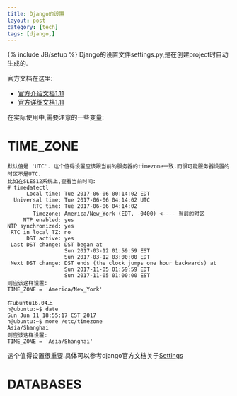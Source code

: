 ```yaml
---
title: Django的设置
layout: post
category: [tech]
tags: [django,]
---
```

{% include JB/setup %}
Django的设置文件settings.py,是在创建project时自动生成的.

官方文档在这里:

* [官方介绍文档1.11](https://docs.djangoproject.com/en/1.11/topics/settings/)
* [官方详细文档1.11](https://docs.djangoproject.com/en/1.11/ref/settings/)

在实际使用中,需要注意的一些变量:


# TIME_ZONE

    默认值是 'UTC'. 这个值得设置应该跟当前的服务器的timezone一致.而很可能服务器设置的时区不是UTC.
    比如在SLES12系统上,查看当前时间:
    # timedatectl
          Local time: Tue 2017-06-06 00:14:02 EDT
      Universal time: Tue 2017-06-06 04:14:02 UTC
            RTC time: Tue 2017-06-06 04:14:02
            Timezone: America/New_York (EDT, -0400) <---- 当前的时区
         NTP enabled: yes
    NTP synchronized: yes
     RTC in local TZ: no
          DST active: yes
     Last DST change: DST began at
                      Sun 2017-03-12 01:59:59 EST
                      Sun 2017-03-12 03:00:00 EDT
     Next DST change: DST ends (the clock jumps one hour backwards) at
                      Sun 2017-11-05 01:59:59 EDT
                      Sun 2017-11-05 01:00:00 EST
    则应该这样设置:
    TIME_ZONE = 'America/New_York'

    在ubuntu16.04上
    h@ubuntu:~$ date
    Sun Jun 11 18:55:17 CST 2017
    h@ubuntu:~$ more /etc/timezone
    Asia/Shanghai
    则应该这样设置:
    TIME_ZONE = 'Asia/Shanghai'



这个值得设置很重要.具体可以参考django官方文档关于[Settings](https://docs.djangoproject.com/en/1.11/ref/settings/)


# DATABASES


